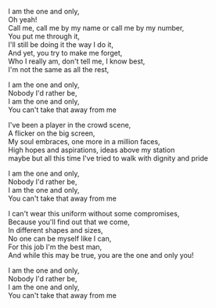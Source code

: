 I am the one and only,  
Oh yeah!  
Call me, call me by my name or call me by my number,  
You put me through it,  
I'll still be doing it the way I do it,  
And yet, you try to make me forget,  
Who I really am, don't tell me, I know best,  
I'm not the same as all the rest,  

I am the one and only,  
Nobody I'd rather be,  
I am the one and only,  
You can't take that away from me  

I've been a player in the crowd scene,  
A flicker on the big screen,  
My soul embraces, one more in a million faces,  
High hopes and aspirations, ideas above my station  
maybe but all this time I've tried to walk with dignity and pride  

I am the one and only,  
Nobody I'd rather be,  
I am the one and only,  
You can't take that away from me  

I can't wear this uniform without some compromises,  
Because you'll find out that we come,  
In different shapes and sizes,  
No one can be myself like I can,  
For this job I'm the best man,  
And while this may be true, you are the one and only you!  

I am the one and only,  
Nobody I'd rather be,  
I am the one and only,  
You can't take that away from me  
